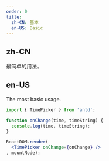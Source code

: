 ```yaml
---
order: 0
title: 
  zh-CN: 基本
  en-US: Basic
---
```


## zh-CN

最简单的用法。

## en-US  

The most basic usage. 

````jsx
import { TimePicker } from 'antd';

function onChange(time, timeString) {
  console.log(time, timeString);
}

ReactDOM.render(
  <TimePicker onChange={onChange} />
, mountNode);
````
